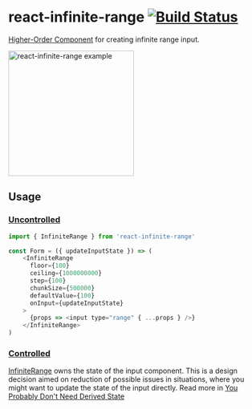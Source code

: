 # react-infinite-range [![Build Status](https://travis-ci.org/halfzebra/react-infinite-range.svg?branch=master)](https://travis-ci.org/halfzebra/react-infinite-range)

[Higher-Order Component](https://reactjs.org/docs/higher-order-components.html) for creating infinite range input.

<img width="250px" alt="react-infinite-range example" src="https://user-images.githubusercontent.com/3983879/44298581-eb148080-a2e5-11e8-9ce0-f1cd50297fcc.gif">

## Usage

### [Uncontrolled](https://reactjs.org/docs/uncontrolled-components.html)

```js
import { InfiniteRange } from 'react-infinite-range'

const Form = ({ updateInputState }) => (
    <InfiniteRange
      floor={100}
      ceiling={1000000000}
      step={100}
      chunkSize={500000}
      defaultValue={100}
      onInput={updateInputState}
    >
      {props => <input type="range" { ...props } />}
    </InfiniteRange>
)
```

### [Controlled](https://reactjs.org/docs/forms.html#controlled-components)

[InfiniteRange](/lib/InfiniteRange) owns the state of the input component. This is a design decision aimed on reduction of possible issues in situations, where you might want to update the state of the input directly. Read more in [You Probably Don't Need Derived State](https://reactjs.org/blog/2018/06/07/you-probably-dont-need-derived-state.html)
